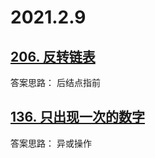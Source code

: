 
2021.2.9
===========================
[206. 反转链表](https://leetcode-cn.com/problems/reverse-linked-list/)
------------------------------------
答案思路：
    后结点指前

[136. 只出现一次的数字](https://leetcode-cn.com/problems/single-number/)
------------------------------------
答案思路：
    异或操作
